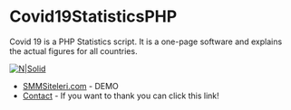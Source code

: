 # Covid19StatisticsPHP
Covid 19 is a PHP Statistics script.  It is a one-page software and explains the actual figures for all countries.


[![N|Solid](https://canpeksen.com.tr/kase.png)](https://canpeksen.com.tr)
* [SMMSiteleri.com](https://canpeksen.com.tr/covid/#) - DEMO
* [Contact](https://canpeksen.com.tr/) - If you want to thank you can click this link!

